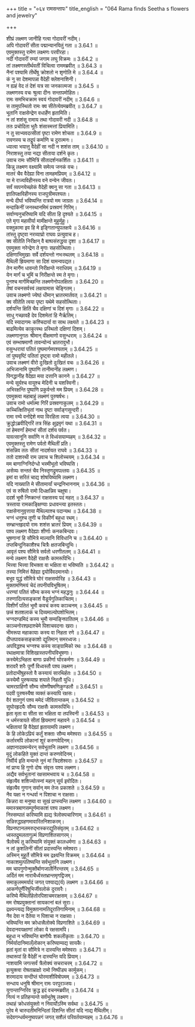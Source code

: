 +++
title = "०६४ रामसन्तापः"
title_english = "064 Rama finds Seetha s flowers and jewelry"

+++

शीघ्रं लक्ष्मण जानीहि गत्वा गोदावरीं नदीम्।  
अपि गोदावरीं सीता पद्मान्यानयितुं गता ॥ 3.64.1 ॥   
एवमुक्तस्तु रामेण लक्ष्मणः परवीरहा।  
नदीं गोदावरीं रम्यां जगाम लघु विक्रमः ॥ 3.64.2 ॥   
तां लक्ष्मणस्तीर्थवतीं विचित्वा राममब्रवीत् ॥ 3.64.3 ॥   
नैनां पश्यामि तीर्थेषु क्रोशतो न शृणोति मे ॥ 3.64.4 ॥   
कं नु सा देशमापन्ना वैदेही क्लेशनाशिनी।  
न ह्यहं वेद तं देशं यत्र सा जनकात्मजा ॥ 3.64.5 ॥   
लक्ष्मणस्य वचः श्रुत्वा दीनः सन्तापमोहितः।  
रामः समभिचक्राम स्वयं गोदावरीं नदीम् ॥ 3.64.6 ॥   
स तामुपस्थितो रामः क्व सीतेत्येवमब्रवीत् ॥ 3.64.7 ॥   
भूतानि राक्षसेन्द्रेण वधार्हेण हृतामिति।  
न तां शशंसू रामाय तथा गोदावरी नदी ॥ 3.64.8 ॥   
ततः प्रचोदिता भूतैः शंसास्मत्तां प्रियामिति।  
न तु साभ्यवदत्सीतां पृष्टा रामेण शोचता ॥ 3.64.9 ॥   
रावणस्य च तद्रूपं कर्माणि च दुरात्मनः।  
ध्यात्वा भयात्तु वैदेहीं सा नदी न शशंस ताम् ॥ 3.64.10 ॥   
निराशस्तु तया नद्या सीताया दर्शने कृतः।  
उवाच रामः सौमित्रिं सीतादर्शनकर्शितः ॥ 3.64.11 ॥   
किन्नु लक्ष्मण वक्ष्यामि समेत्य जनकं वचः।  
मातरं चैव वैदेह्या विना तामहमप्रियम् ॥ 3.64.12 ॥   
या मे राज्यविहीनस्य वने वन्येन जीवतः।  
सर्वं व्यपनयेच्छोकं वैदेही क्वनु सा गता ॥ 3.64.13 ॥   
ज्ञातिपक्षविहीनस्य राजपुत्रीमपश्यतः।  
मन्ये दीर्घा भविष्यन्ति रात्रयो मम जाग्रतः ॥ 3.64.14 ॥   
मन्दाकिनीं जनस्थानमिमं प्रस्रवणं गिरिम्।  
सर्वाण्यनुचरिष्यामि यदि सीता हि दृश्यते ॥ 3.64.15 ॥   
एते मृगा महावीर्या मामीक्षन्ते मुहुर्मुहुः।  
वक्तुकामा इव हि मे इङ्गितान्युपलक्षये ॥ 3.64.16 ॥   
तांस्तु दृष्ट्वा नरव्याघ्रो राघवः प्रत्युवाच ह।  
क्व सीतेति निरीक्षन् वै बाष्पसंरुद्धया दृशा ॥ 3.64.17 ॥   
एवमुक्ता नरेन्द्रेण ते मृगाः सहसोत्थिताः।  
दक्षिणाभिमुखाः सर्वे दर्शयन्तो नभःस्थलम् ॥ 3.64.18 ॥   
मैथिली ह्रियमाणा सा दिशं यामन्वपद्यत।  
तेन मार्गेण धावन्तो निरीक्षन्ते नराधिपम् ॥ 3.64.19 ॥   
येन मार्गं च भूमिं च निरीक्षन्ते स्म ते मृगाः।  
पुनश्च मार्गमिच्छन्ति लक्ष्मणेनोपलक्षिताः ॥ 3.64.20 ॥   
तेषां वचनसर्वस्वं लक्षयामास चेङ्गितम्।  
उवाच लक्ष्मणो ज्येष्ठं धीमान् भ्रातरमार्तवत् ॥ 3.64.21 ॥   
क्व सीतेति त्वया पृष्टा यथेमे सहसोत्थिताः।  
दर्शयन्ति क्षितिं चैव दक्षिणां च दिशं मृगाः ॥ 3.64.22 ॥   
साधु गच्छावहै देव दिशमेतां हि नैर्ऋतिम्।  
यदि स्यादागमः कश्चिदार्या वा साथ लक्ष्यते ॥ 3.64.23 ॥   
बाढमित्येव काकुत्स्थः प्रस्थितो दक्षिणां दिशम्।  
लक्ष्मणानुगतः श्रीमान् वीक्षमाणो वसुन्धराम् ॥ 3.64.24 ॥   
एवं सम्भाषमाणौ तावन्योन्यं भ्रातरावुभौ।  
वसुन्धरायां पतितं पुष्पमार्गमपश्यताम् ॥ 3.64.25 ॥   
तां पुष्पवृष्टिं पतितां दृष्ट्वा रामो महीतले।  
उवाच लक्ष्मणं वीरो दुःखितो दुःखितं वचः ॥ 3.64.26 ॥   
अभिजानामि पुष्पाणि तानीमानीह लक्ष्मण।  
पिनद्धानीह वैदेह्या मया दत्तानि कानने ॥ 3.64.27 ॥   
मन्ये सूर्यश्च वायुश्च मेदिनी च यशस्विनी।  
अभिरक्षन्ति पुष्पाणि प्रकुर्वन्तो मम प्रियम् ॥ 3.64.28 ॥   
एवमुक्त्वा महाबाहुं लक्ष्मणं पुरुषर्षभः।  
उवाच रामो धर्मात्मा गिरिं प्रस्रवणाकुलम् ॥ 3.64.29 ॥   
कच्चित्क्षितिभृतां नाथ दृष्टा सर्वाङ्गसुन्दरी।  
रामा रम्ये वनोद्देशे मया विरहिता त्वया ॥ 3.64.30 ॥   
क्रुद्धोऽब्रवीद्गिरिं तत्र सिंहः क्षुद्रमृगं यथा ॥ 3.64.31 ॥   
तां हेमवर्णां हेमाभां सीतां दर्शय पर्वत।  
यावत्सानूनि सर्वाणि न ते विध्वंसयाम्यहम् ॥ 3.64.32 ॥   
एवमुक्तस्तु रामेण पर्वतो मैथिलीं प्रति।  
शंसन्निव ततः सीतां नादर्शयत राघवे ॥ 3.64.33 ॥   
ततो दाशरथी राम उवाच च शिलोच्चयम् ॥ 3.64.34 ॥   
मम बाणाग्निनिर्दग्धो भस्मीभूतो भविष्यसि।  
असेव्यः सन्ततं चैव निस्तृणद्रुमपल्लवः ॥ 3.64.35 ॥   
इमां वा सरितं चाद्य शोषयिष्यामि लक्ष्मण।  
यदि नाख्याति मे सीतामार्यां चन्द्रनिभाननाम् ॥ 3.64.36 ॥   
एवं स रुषितो रामो दिधक्षन्निव चक्षुषा।  
ददर्श भूमौ निष्क्रान्तं राक्षसस्य पदं महत् ॥ 3.64.37 ॥   
त्रस्ताया रामकाङ्क्षिण्याः प्रधावन्त्या इतस्ततः।  
राक्षसेनानुवृत्ताया मैथिल्याश्च पदान्यथ ॥ 3.64.38 ॥   
भग्नं धनुश्च तूणी च विकीर्णं बहुधा रथम्।  
सम्भ्रान्तहृदयो रामः शशंस भ्रातरं प्रियम् ॥ 3.64.39 ॥   
पश्य लक्ष्मण वैदेह्याः शीर्णाः कनकबिन्दवः।  
भूषणानां हि सौमित्रे माल्यानि विविधानि च ॥ 3.64.40 ॥   
तप्तबिन्दुनिकाशैश्च चित्रैः क्षतजबिन्दुभिः।  
आवृतं पश्य सौमित्रे सर्वतो धरणीतलम् ॥ 3.64.41 ॥   
मन्ये लक्ष्मण वैदेही राक्षसैः कामरूपिभिः।  
भित्त्वा भित्त्वा विभक्ता वा भक्षिता वा भविष्यति ॥ 3.64.42 ॥   
तस्या निमित्तं वैहेह्या द्वयोर्विवदमानयोः।  
बभूव युद्धं सौमित्रे घोरं राक्षसयोरिह ॥ 3.64.43 ॥   
मुक्तामणिमयं चेदं तपनीयविभूषितम्।  
धरण्यां पतितं सौम्य कस्य भग्नं महद्धनुः ॥ 3.64.44 ॥   
तरुणादित्यसङ्काशं वैडूर्यगुलिकाचितम्।  
विशीर्णं पतितं भूमौ कवचं कस्य काञ्चनम् ॥ 3.64.45 ॥   
छत्त्रं शतशलाकं च दिव्यमाल्योपशोभितम्।  
भग्नदण्डमिदं कस्य भूमौ सम्यङ्निपातितम् ॥ 3.64.46 ॥   
काञ्चनोरश्छदाश्चेमे पिशाचवदनाः खराः।  
भीमरूपा महाकायाः कस्य वा निहता रणे ॥ 3.64.47 ॥   
दीप्तपावकसङ्काशो द्युतिमान् समरध्वजः।  
अपविद्धश्च भग्नश्च कस्य साङ्ग्रामिको रथः ॥ 3.64.48 ॥   
रथाक्षमात्रा विशिखास्तपनीयविभूषणाः।  
कस्येमेऽभिहता बाणाः प्रकीर्णा घोरकर्मणः ॥ 3.64.49 ॥   
शरावरै शरैः पूर्णौ विध्वस्तौ पश्य लक्ष्मण।  
प्रतोदाभीषुहस्तो वै कस्यायं सारथिर्हतः ॥ 3.64.50 ॥   
कस्येमौ पुरुषव्याघ्र शयाते निहतौ युधि।  
चामरग्राहिणौ सौम्य सोष्णीषमणिकुण्डलौ ॥ 3.64.51 ॥   
पदवी पुरुषस्यैषा व्यक्तं कस्यापि रक्षसः।  
वैरं शतगुणं पश्य ममेदं जीवितान्तकम् ॥ 3.64.52 ॥   
सुघोरहृदयैः सौम्य राक्षसैः कामरूपिभिः।  
हृता मृता वा सीता सा भक्षिता वा तपस्विनी ॥ 3.64.53 ॥   
न धर्मस्त्रायते सीतां ह्रियमाणां महावने ॥ 3.64.54 ॥   
भक्षितायां हि वैदेह्यां हृतायामपि लक्ष्मण।  
के हि लोकेऽप्रियं कर्तुं शक्ताः सौम्य ममेश्वराः ॥ 3.64.55 ॥   
कर्तारमपि लोकानां शूरं करुणवेदिनम्।  
अज्ञानादवमन्येरन् सर्वभूतानि लक्ष्मण ॥ 3.64.56 ॥   
मृदुं लोकहिते युक्तं दान्तं करुणवेदिनम्।  
निर्वीर्य इति मन्यन्ते नूनं मां त्रिदशेश्वराः ॥ 3.64.57 ॥   
मां प्राप्य हि गुणो दोषः संवृत्तः पश्य लक्ष्मण।  
अद्यैव सर्वभूतानां रक्षसामभवाय च ॥ 3.64.58 ॥   
संहृत्यैव शशिज्योत्स्नां महान् सूर्य इवोदितः।  
संहृत्यैव गुणान् सर्वान् मम तेजः प्रकाशते ॥ 3.64.59 ॥   
नैव यक्षा न गन्धर्वा न पिशाचा न राक्षसाः।  
किन्नरा वा मनुष्या वा सुखं प्राप्स्यन्ति लक्ष्मण ॥ 3.64.60 ॥   
ममास्त्रबाणसम्पूर्णमाकाशं पश्य लक्ष्मण।  
निस्सम्पातं करिष्यामि ह्यद्य त्रेलोक्यचारिणाम् ॥ 3.64.61 ॥   
सन्निरुद्धग्रहणमावारितनिशाकरम्।  
विप्रनष्टानलमरुद्भास्करद्युतिसंवृतम् ॥ 3.64.62 ॥   
ध्वस्तद्रुमलतागुल्मं विप्रणाशितसागरम्।  
त्रैलोक्यं तु करिष्यामि संयुक्तं कालधर्मणा ॥ 3.64.63 ॥   
न तां कुशलिनीं सीतां प्रदास्यन्ति ममेश्वराः।  
अस्मिन् मुहूर्ते सौमित्रे मम द्रक्ष्यन्ति विक्रमम् ॥ 3.64.64 ॥   
नाकाशमुत्पतिष्यन्ति सर्वभूतानि लक्ष्मण।  
मम चापगुणोन्मुक्तैर्बाणजालैर्निरन्तरम् ॥ 3.64.65 ॥   
अर्दितं मम नाराचैर्ध्वस्तभ्रान्तमृगद्विजम्।  
समाकुलममर्यादं जगत् पश्याद्य(र्य) लक्ष्मण ॥ 3.64.66 ॥   
आकर्णपूर्णैरिषुभिर्जीवलोकं दुरावरैः।  
करिष्ये मैथिलीहेतोरपिशाचमराक्षसम् ॥ 3.64.67 ॥   
मम रोषप्रयुक्तानां सायकानां बलं सुराः।  
द्रक्ष्यन्त्यद्य विमुक्तानामतिदूरातिगामिनाम् ॥ 3.64.68 ॥   
नैव देवा न दैतेया न पिशाचा न राक्षसाः।  
भविष्यन्ति मम क्रोधात्त्रैलोक्ये विप्रणाशिते ॥ 3.64.69 ॥   
देवदानवयक्षाणां लोका ये रक्षसामपि।  
बहुधा न भविष्यन्ति बाणौघैः शकलीकृताः ॥ 3.64.70 ॥   
निर्मर्यादानिमाल्ँलोकान् करिष्याम्यद्य सायकैः।  
हृतां मृतां वा सौमित्रे न दास्यन्ति ममेश्वराः ॥ 3.64.71 ॥   
तथारूपां हि वैदेहीं न दास्यन्ति यदि प्रियाम्।  
नाशयामि जगत्सर्वं त्रैलोक्यं सचराचरम् ॥ 3.64.72 ॥   
इत्युक्त्वा रोषताम्राक्षो रामो निष्पीड्य कार्मुकम्।  
शरमादाय सन्दीप्तं घोरमाशीविषोपमम् ॥ 3.64.73 ॥   
सन्धाय धनुषि श्रीमान् रामः परपुरञ्जयः।  
युगान्ताग्निरिव क्रुद्ध इदं वचनमब्रवीत् ॥ 3.64.74 ॥   
नित्यं न प्रतिहन्यन्ते सर्वभूतेषु लक्ष्मण।  
तथाहं क्रोधसंयुक्तो न निवार्योऽस्मि सर्वथा ॥ 3.64.75 ॥   
पुरेव मे चारुदतीमनिन्दितां दिशन्ति सीतां यदि नाद्य मैथिलीम्।  
सदेवगन्धर्वमनुष्यपन्नगं जगत् सशैलं परिवर्तयाम्यहम् ॥ 3.64.76 ॥   
